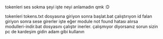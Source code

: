 tokenleri ses sokma şeyi işte neyi anlamadın qmk :D

tokenleri tokens.txt dosyasına giriyon sonra başlat.bat çalıştırıyon id falan giriyon sonra sese girerler işte eğer module not found hatası alırsa modulleri-indir.bat dosyasını çalıştır inerler. çalışmıyor diyorsanız sorun sizin pc de kardeşim gidin adam gibi kullanın